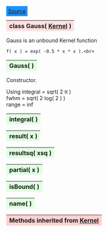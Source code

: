 ---
---

<div class="button">
  <span style="background-color: DodgerBlue; color: White;  border:5px solid DodgerBlue">
<a href=https://github.com/dokester/BayesicFitting/blob/master/BayesicFitting/source/Gauss.py target=_blank>Source</a></span></div>

<a name="Gauss"></a>
<table><thead style="background-color:#FFE0E0; width:100%"><tr><th style="text-align:left">
<strong>class Gauss(</strong> <a href="./Kernel.html">Kernel</a> )
</th></tr></thead></table>
<p>

Gauss is an unbound Kernel function

    f( x ) = exp( -0.5 * x * x ).<br>


<a name="Gauss"></a>
<table><thead style="background-color:#E0FFE0; width:100%"><tr><th style="text-align:left">
<strong>Gauss(</strong> ) 
</th></tr></thead></table>
<p>

Constructor.

Using
    integral = sqrt( 2 &pi; )<br>
    fwhm = sqrt( 2 log( 2 ) )<br>
    range = inf

<a name="integral"></a>
<table><thead style="background-color:#E0FFE0; width:100%"><tr><th style="text-align:left">
<strong>integral(</strong> )
</th></tr></thead></table>
<p>
<a name="result"></a>
<table><thead style="background-color:#E0FFE0; width:100%"><tr><th style="text-align:left">
<strong>result(</strong> x )
</th></tr></thead></table>
<p>
<a name="resultsq"></a>
<table><thead style="background-color:#E0FFE0; width:100%"><tr><th style="text-align:left">
<strong>resultsq(</strong> xsq )
</th></tr></thead></table>
<p>
<a name="partial"></a>
<table><thead style="background-color:#E0FFE0; width:100%"><tr><th style="text-align:left">
<strong>partial(</strong> x )
</th></tr></thead></table>
<p>
<a name="isBound"></a>
<table><thead style="background-color:#E0FFE0; width:100%"><tr><th style="text-align:left">
<strong>isBound(</strong> )
</th></tr></thead></table>
<p>
<a name="name"></a>
<table><thead style="background-color:#E0FFE0; width:100%"><tr><th style="text-align:left">
<strong>name(</strong> )
</th></tr></thead></table>
<p>
<table><thead style="background-color:#FFD0D0; width:100%"><tr><th style="text-align:left">
<strong>Methods inherited from</strong> <a href="./Kernel.html">Kernel</a></th></tr></thead></table>


